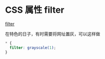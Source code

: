 # CSS 属性 filter

[filter](https://developer.mozilla.org/zh-CN/docs/Web/CSS/filter)

在特色的日子，有时需要将网址置灰，可以这样做

```css
* {
  filter: grayscale(1);
}
```